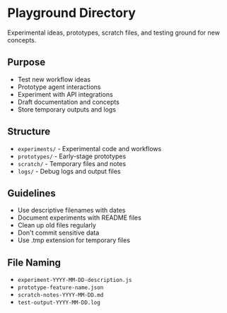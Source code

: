 # Playground Directory

Experimental ideas, prototypes, scratch files, and testing ground for new concepts.

## Purpose
- Test new workflow ideas
- Prototype agent interactions
- Experiment with API integrations
- Draft documentation and concepts
- Store temporary outputs and logs

## Structure
- `experiments/` - Experimental code and workflows
- `prototypes/` - Early-stage prototypes
- `scratch/` - Temporary files and notes
- `logs/` - Debug logs and output files

## Guidelines
- Use descriptive filenames with dates
- Document experiments with README files
- Clean up old files regularly
- Don't commit sensitive data
- Use .tmp extension for temporary files

## File Naming
- `experiment-YYYY-MM-DD-description.js`
- `prototype-feature-name.json`
- `scratch-notes-YYYY-MM-DD.md`
- `test-output-YYYY-MM-DD.log`
